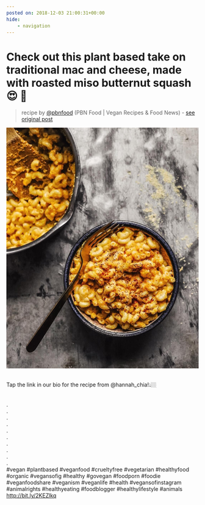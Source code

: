 ```yaml
---
posted on: 2018-12-03 21:00:31+00:00
hide:
    - navigation
---
```


# Check out this plant based take on traditional mac and cheese, made with roasted miso butternut squash 😍 🧀 ⠀ 

> recipe by [@pbnfood](https://www.instagram.com/pbnfood/) 
(PBN Food | Vegan Recipes & Food News) - [see original post](https://instagram.com/p/Bq8IKDyjs1Y)

![](../img/pbnfood_03-12-2018_2112.png)

⠀  
Tap the link in our bio for the recipe from @hannah_chia!👆🏼⠀  
⠀  
⠀  
.⠀  
.⠀  
.⠀  
.⠀  
.⠀  
.⠀  
.⠀  
.⠀  
.⠀  
.⠀  
\#vegan \#plantbased \#veganfood \#crueltyfree \#vegetarian \#healthyfood \#organic \#vegansofig \#healthy \#govegan \#foodporn  \#foodie \#veganfoodshare \#veganism \#veganlife \#health \#vegansofinstagram \#animalrights \#healthyeating \#foodblogger \#healthylifestyle \#animals ⠀  
http://bit.ly/2KEZlkq   